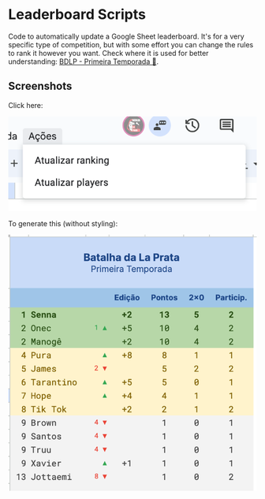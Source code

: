 # Leaderboard Scripts

Code to automatically update a Google Sheet leaderboard. It's for a very specific type of competition, but with some effort you can change the rules to rank it however you want. Check where it is used for better understanding: [BDLP - Primeira Temporada 👺](https://docs.google.com/spreadsheets/d/1I52raoA1VmcaysQajV2qZWQrCePXAXODSpXu284lMMI/edit?usp=sharing).

## Screenshots

Click here:

![](menu.png)

To generate this (without styling):

![](leaderboard.png)
